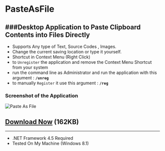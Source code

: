 PasteAsFile
===========

###Desktop Application to Paste Clipboard Contents into Files Directly
----------------

+ Supports  Any type of Text, Source Codes , Images.
+ Change the current saving location or type it yourself.
+ Shortcut in Context Menu (Right Click)
+ to `Unregister` the application and remove the Context Menu Shortcut from your system
+ run the command line as Administrator and run the application with this argument : **`/unreg`**
+ to manually `Register` it use this argument : **`/reg`**

### Screenshot of the Application
![Paste As File](https://raw.githubusercontent.com/EslaMx7/PasteAsFile/master/PasteAsFile/screenshot.png)

## [Download Now](https://github.com/EslaMx7/PasteAsFile/raw/master/PasteAsFile/bin/Debug/PasteAsFile.exe) (162KB)

----------------
+ .NET Framework 4.5 Required
+ Tested On My Machine (Windows 8.1)
